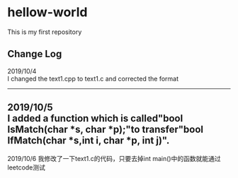 # hellow-world
This is my first repository
## Change Log
2019/10/4  
I changed the text1.cpp to text1.c and corrected the format
___
2019/10/5  
I added a function which is called"bool IsMatch(char *s, char *p);"to 
transfer"bool IfMatch(char *s,int i, char *p, int j)".
---
2019/10/6
我修改了一下text1.c的代码，只要去掉int main()中的函数就能通过leetcode测试
